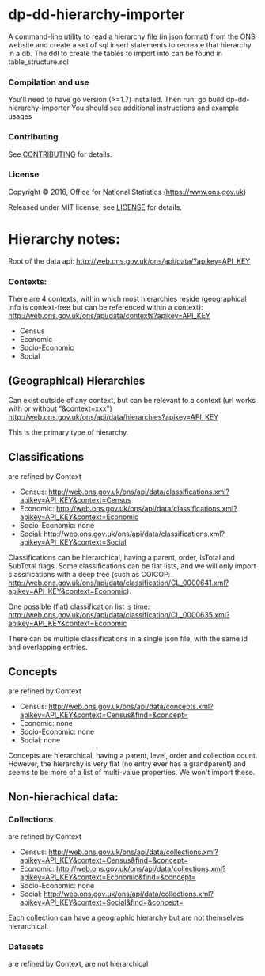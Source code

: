 dp-dd-hierarchy-importer
================

A command-line utility to read a hierarchy file (in json format) from the ONS website
and create a set of sql insert statements to recreate that hierarchy in a db.
The ddl to create the tables to import into can be found in table_structure.sql

### Compilation and use

You'll need to have go version (>=1.7) installed. Then run:
	go build
	dp-dd-hierarchy-importer
You should see additional instructions and example usages

### Contributing

See [CONTRIBUTING](CONTRIBUTING.md) for details.

### License

Copyright ©‎ 2016, Office for National Statistics (https://www.ons.gov.uk)

Released under MIT license, see [LICENSE](LICENSE.md) for details.

# Hierarchy notes:

Root of the data api: http://web.ons.gov.uk/ons/api/data/?apikey=API_KEY

### Contexts:
There are 4 contexts, within which most hierarchies reside (geographical info is context-free but can be referenced within a context): 
	http://web.ons.gov.uk/ons/api/data/contexts?apikey=API_KEY
- Census
- Economic
- Socio-Economic
- Social

## (Geographical) Hierarchies
 Can exist outside of any context, but can be relevant to a context (url works with or without "&amp;context=xxx")
 http://web.ons.gov.uk/ons/api/data/hierarchies?apikey=API_KEY

This is the primary type of hierarchy.

## Classifications
 are refined by Context
- Census: http://web.ons.gov.uk/ons/api/data/classifications.xml?apikey=API_KEY&context=Census
- Economic: http://web.ons.gov.uk/ons/api/data/classifications.xml?apikey=API_KEY&context=Economic
- Socio-Economic: none
- Social: http://web.ons.gov.uk/ons/api/data/classifications.xml?apikey=API_KEY&context=Social

Classifications can be hierarchical, having a parent, order, IsTotal and SubTotal flags. 
Some classifications can be flat lists, and we will only import classifications with a deep tree (such as COICOP: http://web.ons.gov.uk/ons/api/data/classification/CL_0000641.xml?apikey=API_KEY&context=Economic).

One possible (flat) classification list is time: http://web.ons.gov.uk/ons/api/data/classification/CL_0000635.xml?apikey=API_KEY&context=Economic

There can be multiple classifications in a single json file, with the same id and overlapping entries.

## Concepts
 are refined by Context
- Census:  http://web.ons.gov.uk/ons/api/data/concepts.xml?apikey=API_KEY&context=Census&find=&concept=
- Economic: none
- Socio-Economic: none
- Social: none

Concepts are hierarchical, having a parent, level, order and collection count. However, the hierarchy is very flat (no entry ever has a grandparent) and seems to be more of a list of multi-value properties. We won't import these.

## Non-hierachical data:

### Collections
 are refined by Context
- Census: http://web.ons.gov.uk/ons/api/data/collections.xml?apikey=API_KEY&context=Census&find=&concept=
- Economic: http://web.ons.gov.uk/ons/api/data/collections.xml?apikey=API_KEY&context=Economic&find=&concept=
- Socio-Economic: none
- Social: http://web.ons.gov.uk/ons/api/data/collections.xml?apikey=API_KEY&context=Social&find=&concept=

Each collection can have a geographic hierarchy but are not themselves hierarchical.


### Datasets
 are refined by Context, are not hierarchical
